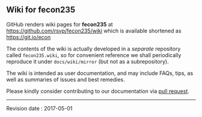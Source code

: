 ##  Wiki for fecon235

GitHub renders wiki pages for **fecon235** at https://github.com/rsvp/fecon235/wiki
which is available shortened as https://git.io/econ

The contents of the wiki is actually developed in a *separate* repository
called `fecon235.wiki`, so for convenient reference we shall periodically 
reproduce it under `docs/wiki/mirror` (but not as a subrepository).

The wiki is intended as user documentation, and may include FAQs, tips,
as well as summaries of issues and best remedies.

Please kindly consider contributing to our documentation via 
[pull request](https://github.com/rsvp/fecon235/blob/master/.github/CONTRIBUTING.md).


---

Revision date : 2017-05-01
